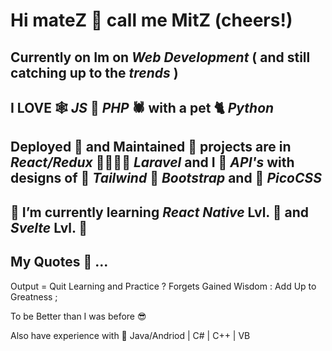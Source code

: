# Hi mateZ :clinking_glasses: call me MitZ (cheers!)

##   Currently on Im on ***Web Development*** ( and still catching up to the ***trends*** )
##   I LOVE :spider_web: ***JS*** :couple: ***PHP*** :spider: with a pet :cat2: ***Python***

##   Deployed :house_with_garden: and Maintained :bricks: projects are in ***React/Redux*** :family_man_woman_girl_boy: ***Laravel*** and I :revolving_hearts: ***API's*** with designs of :notebook_with_decorative_cover: ***Tailwind*** :scroll: ***Bootstrap*** and :green_book: ***PicoCSS***

## 	:hibiscus: I’m currently learning ***React Native*** Lvl. :rose: and ***Svelte*** Lvl. :rose: 
<!-- (also looking 🤔: forward to ***Nuxt3*** and ***Deno/Deno-Fresh***) -->

## 	My Quotes :thinking: ... 
   Output = Quit Learning and Practice ? Forgets Gained Wisdom : Add Up to Greatness ; 
   
   To be Better than I was before :sunglasses:
   
   Also have experience with :t-rex: Java/Andriod | C# | C++ | VB

<!--
Next in line to study
| 🌱: Nuxt3 Lvl. 
| 🌱: Next Typescript 
| 🌱 Deno Fresh
| :seedling: Firebase

   Also have experience with :t-rex: Flutter/Dart | Java/Andriod | C# | C++ | VB


Emoji
https://github.com/ikatyang/emoji-cheat-sheet/blob/master/README.md
-->
